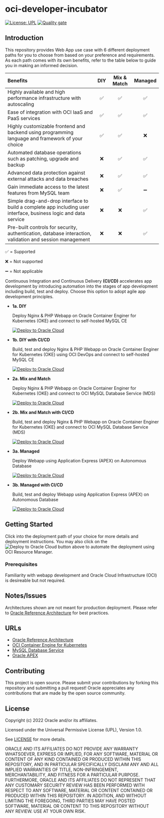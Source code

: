 # oci-developer-incubator

[![License: UPL](https://img.shields.io/badge/license-UPL-green)](https://img.shields.io/badge/license-UPL-green) [![Quality gate](https://sonarcloud.io/api/project_badges/quality_gate?project=oracle-devrel_oci-developer-incubator)](https://sonarcloud.io/dashboard?id=oracle-devrel_oci-developer-incubator)

## Introduction
This repository provides Web App use case with 6 different deployment paths for you to choose from based on your preference and requirements. As each path comes with its own benefits, refer to the table below to guide you in making an informed decision.

| Benefits | DIY | Mix & Match | Managed |
| :--- | :---: | :---: | :---: |
| Highly available and high performance infrastructure with autoscaling | :white_check_mark: | :white_check_mark: | :white_check_mark: |
| Ease of integration with OCI IaaS and PaaS services | :white_check_mark: | :white_check_mark: | :white_check_mark: |
| Highly customizable frontend and backend using programming language and framework of your choice | :white_check_mark: | :white_check_mark: | :x: |
| Automated database operations such as patching, upgrade and backup | :x: | :white_check_mark: | :white_check_mark: |
| Advanced data protection against external attacks and data breaches | :x: | :white_check_mark: | :white_check_mark: |
| Gain immediate access to the latest features from MySQL team | :x: | :white_check_mark: | :heavy_minus_sign: |
| Simple drag-and-drop interface to build a complete app including user interface, business logic and data service | :x: | :x: | :white_check_mark:  |
| Pre-built controls for security, authentication, database interaction, validation and session management | :x: | :x: | :white_check_mark: |

:white_check_mark: = Supported

:x: = Not supported

:heavy_minus_sign: = Not applicable

Continuous Integration and Continuous Delivery **(CI/CD)** accelerates app development by introducing automation into the stages of app development including build, test and deploy. Choose this option to adopt agile app development principles.

* **1a. DIY**

    Deploy Nginx & PHP Webapp on Oracle Container Enginer for Kubernetes (OKE) and connect to self-hosted MySQL CE

    [![Deploy to Oracle Cloud](https://oci-resourcemanager-plugin.plugins.oci.oraclecloud.com/latest/deploy-to-oracle-cloud.svg)](https://cloud.oracle.com/resourcemanager/stacks/create?zipUrl=https://<replace_zipfile>)     

* **1b. DIY with CI/CD**

    Build, test and deploy Nginx & PHP Webapp on Oracle Container Enginer for Kubernetes (OKE) using OCI DevOps and connect to self-hosted MySQL CE

    [![Deploy to Oracle Cloud](https://oci-resourcemanager-plugin.plugins.oci.oraclecloud.com/latest/deploy-to-oracle-cloud.svg)](https://cloud.oracle.com/resourcemanager/stacks/create?zipUrl=https://<replace_zipfile>)

* **2a. Mix and Match**

    Deploy Nginx & PHP Webapp on Oracle Container Enginer for Kubernetes (OKE) and connect to OCI MySQL Database Service (MDS)

    [![Deploy to Oracle Cloud](https://oci-resourcemanager-plugin.plugins.oci.oraclecloud.com/latest/deploy-to-oracle-cloud.svg)](https://cloud.oracle.com/resourcemanager/stacks/create?zipUrl=https://<replace_zipfile>)

* **2b. Mix and Match with CI/CD**

    Build, test and deploy Nginx & PHP Webapp on Oracle Container Enginer for Kubernetes (OKE) and connect to OCI MySQL Database Service (MDS)

    [![Deploy to Oracle Cloud](https://oci-resourcemanager-plugin.plugins.oci.oraclecloud.com/latest/deploy-to-oracle-cloud.svg)](https://cloud.oracle.com/resourcemanager/stacks/create?zipUrl=https://<replace_zipfile>)

* **3a. Managed**

    Deploy Webapp using Application Express (APEX) on Autonomous Database 

    [![Deploy to Oracle Cloud](https://oci-resourcemanager-plugin.plugins.oci.oraclecloud.com/latest/deploy-to-oracle-cloud.svg)](https://cloud.oracle.com/resourcemanager/stacks/create?zipUrl=https://<replace_zipfile>)

* **3b. Managed with CI/CD**

    Build, test and deploy Webapp using Application Express (APEX) on Autonomous Database 

    [![Deploy to Oracle Cloud](https://oci-resourcemanager-plugin.plugins.oci.oraclecloud.com/latest/deploy-to-oracle-cloud.svg)](https://cloud.oracle.com/resourcemanager/stacks/create?zipUrl=https://<replace_zipfile>)

## Getting Started
Click into the deployment path of your choice for more details and deployment instructions. You may also click on the ![Deploy to Oracle Cloud](https://oci-resourcemanager-plugin.plugins.oci.oraclecloud.com/latest/deploy-to-oracle-cloud.svg) button above to automate the deployment using OCI Resource Manager. 

### Prerequisites
Familiarity with webapp development and Oracle Cloud Infrastructure (OCI) is desireable but not required.

## Notes/Issues
Architectures shown are not meant for production deployment. Please refer to [Oracle Reference Architecture](https://docs.oracle.com/en/solutions/ha-web-app/index.html) for best practices.

## URLs
* [Oracle Reference Architecture](https://docs.oracle.com/en/solutions/ha-web-app/index.html)
* [OCI Container Engine for Kubernetes](https://docs.oracle.com/en-us/iaas/Content/ContEng/Concepts/contengoverview.htm)
* [MySQL Database Service](https://docs.oracle.com/en-us/iaas/mysql-database/doc/overview-mysql-database-service.html)
* [Oracle APEX](https://docs.oracle.com/en/database/oracle/apex/index.html)

## Contributing
This project is open source.  Please submit your contributions by forking this repository and submitting a pull request!  Oracle appreciates any contributions that are made by the open source community.

## License
Copyright (c) 2022 Oracle and/or its affiliates.

Licensed under the Universal Permissive License (UPL), Version 1.0.

See [LICENSE](LICENSE) for more details.

ORACLE AND ITS AFFILIATES DO NOT PROVIDE ANY WARRANTY WHATSOEVER, EXPRESS OR IMPLIED, FOR ANY SOFTWARE, MATERIAL OR CONTENT OF ANY KIND CONTAINED OR PRODUCED WITHIN THIS REPOSITORY, AND IN PARTICULAR SPECIFICALLY DISCLAIM ANY AND ALL IMPLIED WARRANTIES OF TITLE, NON-INFRINGEMENT, MERCHANTABILITY, AND FITNESS FOR A PARTICULAR PURPOSE.  FURTHERMORE, ORACLE AND ITS AFFILIATES DO NOT REPRESENT THAT ANY CUSTOMARY SECURITY REVIEW HAS BEEN PERFORMED WITH RESPECT TO ANY SOFTWARE, MATERIAL OR CONTENT CONTAINED OR PRODUCED WITHIN THIS REPOSITORY. IN ADDITION, AND WITHOUT LIMITING THE FOREGOING, THIRD PARTIES MAY HAVE POSTED SOFTWARE, MATERIAL OR CONTENT TO THIS REPOSITORY WITHOUT ANY REVIEW. USE AT YOUR OWN RISK. 